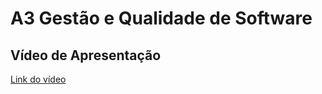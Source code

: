 # A3 Gestão e Qualidade de Software

## Vídeo de Apresentação

[Link do vídeo](https://drive.google.com/file/d/1ql6tmw0sCBMBB9ZhX-wLoMxWXDG2DjUV/view?usp=sharing)
